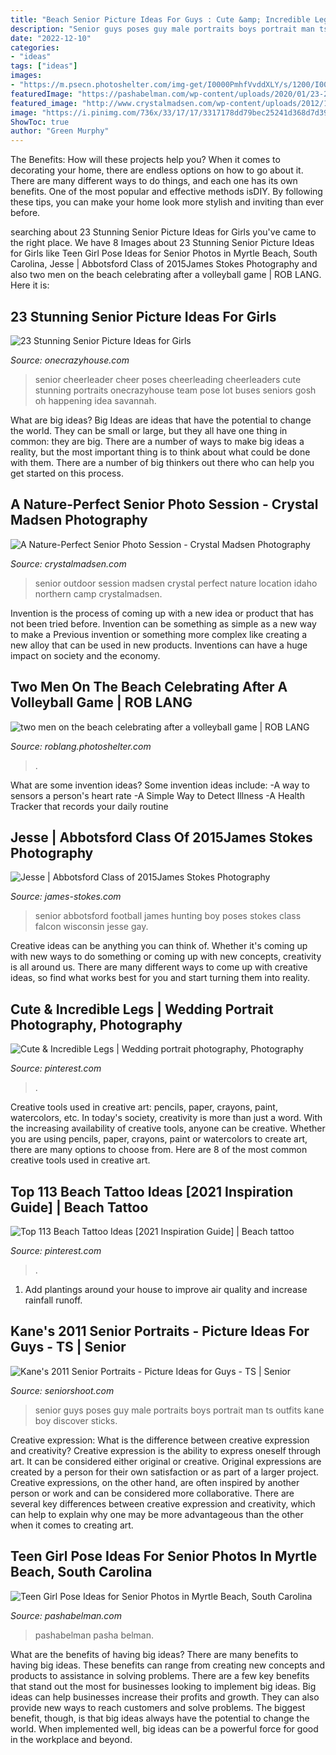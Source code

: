 ```yaml
---
title: "Beach Senior Picture Ideas For Guys : Cute &amp; Incredible Legs"
description: "Senior guys poses guy male portraits boys portrait man ts outfits kane boy discover sticks"
date: "2022-12-10"
categories:
- "ideas"
tags: ["ideas"]
images:
- "https://m.psecn.photoshelter.com/img-get/I0000PmhfVvddXLY/s/1200/I0000PmhfVvddXLY.jpg"
featuredImage: "https://pashabelman.com/wp-content/uploads/2020/01/23-26322-post/Teen-Girl-Pose-Ideas-for-Senior-Photos-in-Myrtle-Beach-by-Top-High-School-Senor-Photographer-Pasha-Belman-14-768x1024.jpg"
featured_image: "http://www.crystalmadsen.com/wp-content/uploads/2012/11/Outdoor-Senior-Pic-Ideas_008-682x1024.jpg"
image: "https://i.pinimg.com/736x/33/17/17/3317178dd79bec25241d368d7d39233a--high-school-seniors-senior-pics.jpg"
ShowToc: true
author: "Green Murphy"
---
```



The Benefits: How will these projects help you?
When it comes to decorating your home, there are endless options on how to go about it. There are many different ways to do things, and each one has its own benefits. One of the most popular and effective methods isDIY. By following these tips, you can make your home look more stylish and inviting than ever before.

	

		
searching about 23 Stunning Senior Picture Ideas for Girls you've came to the right place. We have 8 Images about 23 Stunning Senior Picture Ideas for Girls like Teen Girl Pose Ideas for Senior Photos in Myrtle Beach, South Carolina, Jesse | Abbotsford Class of 2015James Stokes Photography and also two men on the beach celebrating after a volleyball game | ROB LANG. Here it is:
		
    
## 23 Stunning Senior Picture Ideas For Girls

<img loading=lazy src="https://cdn.onecrazyhouse.com/wp-content/uploads/2016/08/cheerleader-picture.jpg" onerror="this.onerror=null;this.src='https://tse2.mm.bing.net/th?id=OIP.1z1uG-Hh370Qrnw2DCwNLAHaLH&amp;pid=15.1';" alt="23 Stunning Senior Picture Ideas for Girls">

_Source: onecrazyhouse.com_

>senior cheerleader cheer poses cheerleading cheerleaders cute stunning portraits onecrazyhouse team pose lot buses seniors gosh oh happening idea savannah. 

	

What are big ideas?
Big Ideas are ideas that have the potential to change the world. They can be small or large, but they all have one thing in common: they are big. There are a number of ways to make big ideas a reality, but the most important thing is to think about what could be done with them. There are a number of big thinkers out there who can help you get started on this process.

    
## A Nature-Perfect Senior Photo Session - Crystal Madsen Photography

<img loading=lazy src="http://www.crystalmadsen.com/wp-content/uploads/2012/11/Outdoor-Senior-Pic-Ideas_008-682x1024.jpg" onerror="this.onerror=null;this.src='https://tse3.mm.bing.net/th?id=OIP.sAK80DKeeJVsOPOmvz70LwHaLH&amp;pid=15.1';" alt="A Nature-Perfect Senior Photo Session - Crystal Madsen Photography">

_Source: crystalmadsen.com_

>senior outdoor session madsen crystal perfect nature location idaho northern camp crystalmadsen. 

	

Invention is the process of coming up with a new idea or product that has not been tried before. Invention can be something as simple as a new way to make a Previous invention or something more complex like creating a new alloy that can be used in new products. Inventions can have a huge impact on society and the economy.

    
## Two Men On The Beach Celebrating After A Volleyball Game | ROB LANG

<img loading=lazy src="https://m.psecn.photoshelter.com/img-get/I0000PmhfVvddXLY/s/1200/I0000PmhfVvddXLY.jpg" onerror="this.onerror=null;this.src='https://tse4.mm.bing.net/th?id=OIP.ZGgypQ0yR-GoyF3cleEUAgHaK-&amp;pid=15.1';" alt="two men on the beach celebrating after a volleyball game | ROB LANG">

_Source: roblang.photoshelter.com_

>. 

	

What are some invention ideas?
Some invention ideas include:
-A way to sensors a person's heart rate 
-A Simple Way to Detect Illness 
-A Health Tracker that records your daily routine

    
## Jesse | Abbotsford Class Of 2015James Stokes Photography

<img loading=lazy src="http://www.james-stokes.com/wp-content/uploads/2014/10/abbotsford-high-school-senior-falcon-football-hunting-senior-photos-34-338x507.jpg" onerror="this.onerror=null;this.src='https://tse1.mm.bing.net/th?id=OIP.QkWrO9Qc3W6WD-zhMZaItgAAAA&amp;pid=15.1';" alt="Jesse | Abbotsford Class of 2015James Stokes Photography">

_Source: james-stokes.com_

>senior abbotsford football james hunting boy poses stokes class falcon wisconsin jesse gay. 

	

Creative ideas can be anything you can think of. Whether it's coming up with new ways to do something or coming up with new concepts, creativity is all around us. There are many different ways to come up with creative ideas, so find what works best for you and start turning them into reality.

    
## Cute &amp; Incredible Legs | Wedding Portrait Photography, Photography

<img loading=lazy src="https://i.pinimg.com/736x/33/17/17/3317178dd79bec25241d368d7d39233a--high-school-seniors-senior-pics.jpg" onerror="this.onerror=null;this.src='https://tse4.mm.bing.net/th?id=OIP.kgARLiPTaTpaCOGF0uw4ogAAAA&amp;pid=15.1';" alt="Cute &amp; Incredible Legs | Wedding portrait photography, Photography">

_Source: pinterest.com_

>. 

	

Creative tools used in creative art: pencils, paper, crayons, paint, watercolors, etc.
In today's society, creativity is more than just a word. With the increasing availability of creative tools, anyone can be creative. Whether you are using pencils, paper, crayons, paint or watercolors to create art, there are many options to choose from. Here are 8 of the most common creative tools used in creative art.

    
## Top 113 Beach Tattoo Ideas [2021 Inspiration Guide] | Beach Tattoo

<img loading=lazy src="https://i.pinimg.com/736x/0c/83/29/0c8329bd7281b21b5011ba2c3fdedd82.jpg" onerror="this.onerror=null;this.src='https://tse3.mm.bing.net/th?id=OIP.pTCyfWBVp-IHBRBsbHRXugAAAA&amp;pid=15.1';" alt="Top 113 Beach Tattoo Ideas [2021 Inspiration Guide] | Beach tattoo">

_Source: pinterest.com_

>. 

	

1. Add plantings around your house to improve air quality and increase rainfall runoff.

    
## Kane&#039;s 2011 Senior Portraits - Picture Ideas For Guys - TS | Senior

<img loading=lazy src="http://seniorshoot.com/wp-content/uploads/2010/07/senior-picture-ideas-guys-012-Side-12.jpg" onerror="this.onerror=null;this.src='https://tse1.mm.bing.net/th?id=OIP.QemY9gIaUqXlwlgw9JdzXgHaFp&amp;pid=15.1';" alt="Kane&#039;s 2011 Senior Portraits - Picture Ideas for Guys - TS | Senior">

_Source: seniorshoot.com_

>senior guys poses guy male portraits boys portrait man ts outfits kane boy discover sticks. 

	

Creative expression: What is the difference between creative expression and creativity?
Creative expression is the ability to express oneself through art. It can be considered either original or creative. Original expressions are created by a person for their own satisfaction or as part of a larger project. Creative expressions, on the other hand, are often inspired by another person or work and can be considered more collaborative. There are several key differences between creative expression and creativity, which can help to explain why one may be more advantageous than the other when it comes to creating art.

    
## Teen Girl Pose Ideas For Senior Photos In Myrtle Beach, South Carolina

<img loading=lazy src="https://pashabelman.com/wp-content/uploads/2020/01/23-26322-post/Teen-Girl-Pose-Ideas-for-Senior-Photos-in-Myrtle-Beach-by-Top-High-School-Senor-Photographer-Pasha-Belman-14-768x1024.jpg" onerror="this.onerror=null;this.src='https://tse3.mm.bing.net/th?id=OIP.lXPaSJNrzCt_gMDfaj8EkQHaJ4&amp;pid=15.1';" alt="Teen Girl Pose Ideas for Senior Photos in Myrtle Beach, South Carolina">

_Source: pashabelman.com_

>pashabelman pasha belman. 

	

What are the benefits of having big ideas?
There are many benefits to having big ideas. These benefits can range from creating new concepts and products to assistance in solving problems. There are a few key benefits that stand out the most for businesses looking to implement big ideas. 
Big ideas can help businesses increase their profits and growth. They can also provide new ways to reach customers and solve problems. The biggest benefit, though, is that big ideas always have the potential to change the world. When implemented well, big ideas can be a powerful force for good in the workplace and beyond.


